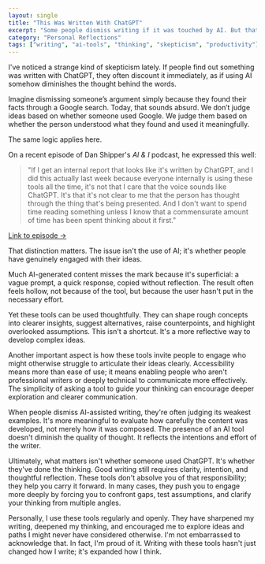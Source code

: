 ```yaml
---
layout: single
title: "This Was Written With ChatGPT"
excerpt: "Some people dismiss writing if it was touched by AI. But that reaction often misses the point. This post explores why the tool itself isn't the problem—and why thoughtful use of AI can actually sharpen your thinking."
category: "Personal Reflections"
tags: ["writing", "ai-tools", "thinking", "skepticism", "productivity"]
---
```


I've noticed a strange kind of skepticism lately. If people find out something was written with ChatGPT, they often discount it immediately, as if using AI somehow diminishes the thought behind the words.

Imagine dismissing someone’s argument simply because they found their facts through a Google search. Today, that sounds absurd. We don’t judge ideas based on whether someone used Google. We judge them based on whether the person understood what they found and used it meaningfully.

The same logic applies here.

On a recent episode of Dan Shipper's *AI & I* podcast, he expressed this well:

> "If I get an internal report that looks like it's written by ChatGPT, and I did this actually last week because everyone internally is using these tools all the time, it's not that I care that the voice sounds like ChatGPT. It's that it's not clear to me that the person has thought through the thing that's being presented. And I don't want to spend time reading something unless I know that a commensurate amount of time has been spent thinking about it first."

[Link to episode →](https://every.to/podcast/at-this-10-billion-hedge-fund-using-ai-just-became-mandatory)

That distinction matters. The issue isn't the use of AI; it's whether people have genuinely engaged with their ideas.

Much AI-generated content misses the mark because it's superficial: a vague prompt, a quick response, copied without reflection. The result often feels hollow, not because of the tool, but because the user hasn't put in the necessary effort.

Yet these tools can be used thoughtfully. They can shape rough concepts into clearer insights, suggest alternatives, raise counterpoints, and highlight overlooked assumptions. This isn't a shortcut. It's a more reflective way to develop complex ideas.

Another important aspect is how these tools invite people to engage who might otherwise struggle to articulate their ideas clearly. Accessibility means more than ease of use; it means enabling people who aren't professional writers or deeply technical to communicate more effectively. The simplicity of asking a tool to guide your thinking can encourage deeper exploration and clearer communication.

When people dismiss AI-assisted writing, they're often judging its weakest examples. It's more meaningful to evaluate how carefully the content was developed, not merely how it was composed. The presence of an AI tool doesn't diminish the quality of thought. It reflects the intentions and effort of the writer.

Ultimately, what matters isn't whether someone used ChatGPT. It's whether they've done the thinking. Good writing still requires clarity, intention, and thoughtful reflection. These tools don't absolve you of that responsibility; they help you carry it forward. In many cases, they push you to engage more deeply by forcing you to confront gaps, test assumptions, and clarify your thinking from multiple angles.

Personally, I use these tools regularly and openly. They have sharpened my writing, deepened my thinking, and encouraged me to explore ideas and paths I might never have considered otherwise. I'm not embarrassed to acknowledge that. In fact, I'm proud of it. Writing with these tools hasn't just changed how I write; it's expanded how I think.
